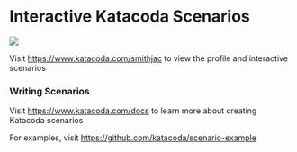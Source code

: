 # Interactive Katacoda Scenarios

[![](http://shields.katacoda.com/katacoda/smithjac/count.svg)](https://www.katacoda.com/smithjac "Get your profile on Katacoda.com")

Visit https://www.katacoda.com/smithjac to view the profile and interactive scenarios

### Writing Scenarios
Visit https://www.katacoda.com/docs to learn more about creating Katacoda scenarios

For examples, visit https://github.com/katacoda/scenario-example
